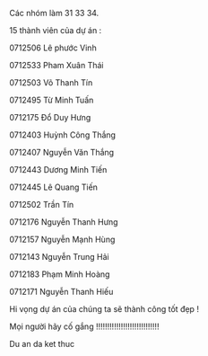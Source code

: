Các nhóm làm 31 33 34.

15 thành viên của dự án :

0712506	Lê phước Vinh

0712533	Pham Xuân Thái

0712503	Võ Thanh Tín

0712495	Từ Minh Tuấn

0712175	Đổ Duy Hưng

0712403	Huỳnh Công Thắng

0712407	Nguyễn Văn Thắng

0712443	Dương Minh Tiến

0712445	Lê Quang Tiến

0712502	Trần Tín

0712176	Nguyễn Thanh Hưng

0712157	Nguyễn Mạnh Hùng

0712143	Nguyễn Trung Hải

0712183	Phạm Minh Hoàng

0712171	Nguyễn Thanh Hiếu

Hi vọng dự án của chúng ta sẽ thành công tốt đẹp !

Mọi người hãy cố gắng !!!!!!!!!!!!!!!!!!!!!!!!!!!!



Du an da ket thuc